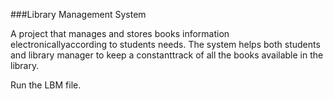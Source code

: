 
###Library Management System

 A project that manages and stores books information electronicallyaccording to students needs. 
 The system helps both students and library manager to keep a constanttrack of all the books available in the library.

  Run the LBM file.
